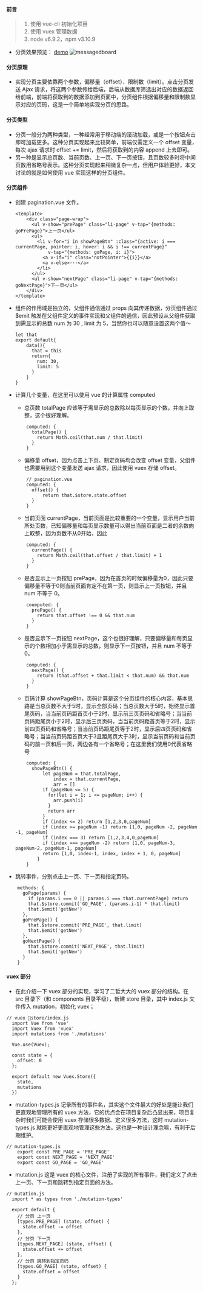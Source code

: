 #### 前言

> 1. 使用 vue-cli 初始化项目 
> 2. 使用 vuex 管理数据
> 3. node v6.9.2，npm v3.10.9 

* 分页效果预览：
 [demo]()
![messagedboard](https://ooo.0o0.ooo/2017/04/19/58f7246807888.png)

#### 分页原理

  * 实现分页主要依靠两个参数，偏移量（offset）、限制数（limit）。点击分页发送 Ajax 请求，将这两个参数传给后端，后端从数据库筛选出对应的数据返回给前端，前端将获取到的数据添加到页面中，分页组件根据偏移量和限制数显示对应的页码，这是一个简单地实现分页的思路。

#### 分页类型

  * 分页一般分为两种类型，一种经常用于移动端的滚动加载，或是一个按钮点击即可加载更多。这种分页实现起来比较简单，前端仅需定义一个 offset 变量，每次 ajax 请求时 offset += limit，然后将获取到的内容 append 上去即可。
  * 另一种是显示总页数、当前页数、上一页、下一页按钮，且页数较多时将中间页数用省略号表示。这种分页实现起来稍微复杂一点，但用户体验更好，本文讨论的就是如何使用 vue 实现这样的分页组件。

#### 分页组件
  
* 创建 pagination.vue 文件。
  
  ```
  <template>
      <div class="page-wrap">
        <ul v-show="prePage" class="li-page" v-tap="{methods: goPrePage}">上一页</ul>
        <ul>
          <li v-for="i in showPageBtn" :class="{active: i === currentPage, pointer: i, hover: i && i !== currentPage}"
              v-tap="{methods: goPage, i: i}">
            <a v-if="i" class="notPointer">{{i}}</a>
            <a v-else>···</a>
          </li>
        </ul>
        <ul v-show="nextPage" class="li-page" v-tap="{methods: goNextPage}">下一页</ul>
      </div>
  </template>
  ```

* 组件的作用域是独立的，父组件通信通过 props 向其传递数据，分页组件通过 $emit 触发在父组件定义的事件实现和父组件的通信，因此预设从父组件获取到需显示的总数 num 为 30 , limit 为 5，当然你也可以随意设置这两个值～

    ```
    let that
    export default{
        data(){
          that = this
          return{
            num: 30,
            limit: 5
          }
        }
    }
    ```

* 计算几个变量，在这里可以使用 vue 的计算属性 computed
  * 总页数 totalPage 应该等于需显示的总数除以每页显示的个数，并向上取整，这个很好理解。

  ```
      computed: {
        totalPage() {
          return Math.ceil(that.num / that.limit)
        }
      }
  ```
  * 偏移量 offset，因为点击上下页、制定页码均会改变 offset 变量，父组件也需要用到这个变量发送 ajax 请求，因此使用 vuex 存储 offset。
  
  ```
      // pagination.vue
      computed: {
        offset() {
            return that.$store.state.offset
        }
      }
  ```
  
  * 当前页面 currentPage，当前页面是比较重要的一个变量，显示用户当前所处页数，已知偏移量和每页显示数量可以得出当前页面是二者的余数向上取整，因为页数不从0开始，因此

  ```
      computed: {
        currentPage() {
          return Math.ceil(that.offset / that.limit) + 1
        }
      }
  ```
  
  * 是否显示上一页按钮 prePage，因为在首页的时候偏移量为0，因此只要偏移量不等于0则当前页面肯定不在第一页，则显示上一页按钮，并且 num 不等于 0。
  
  ```
      coumputed: {
        prePage() {
          return that.offset !== 0 && that.num
        }
      }
  ```

  * 是否显示下一页按钮 nextPage，这个也很好理解，只要偏移量和每页显示的个数相加小于需显示的总数，则显示下一页按钮，并且 num 不等于 0。
 
  ```
      computed: {
        nextPage() {
          return (that.offset + that.limit < that.num) && that.num
        }
      }
  ```

  * 页码计算 showPageBtn，页码计算是这个分页组件的核心内容，基本思路是当总页数不大于5时，显示全部页码；当总页数大于5时，始终显示首尾页码，当当前页码距首页小于2时，显示前三页页码和省略号；当当前页码距尾页小于2时，显示后三页页码，当当前页码距首页等于2时，显示前四页页码和省略号；当当前页码距尾页等于2时，显示后四页页码和省略号；当当前页码距首页大于3且距尾页大于3时，显示当前页码和当前页码的前一页和后一页，两边各有一个省略号；在这里我们使用0代表省略号

  ```
      computed: {
        showPageBtn() {
            let pageNum = that.totalPage,
                index = that.currentPage,
                arr = []
            if (pageNum <= 5) {
              for(let i = 1; i <= pageNum; i++) {
                arr.push(i)
              }
              return arr
            }
            if (index <= 2) return [1,2,3,0,pageNum]
            if (index >= pageNum -1) return [1,0, pageNum -2, pageNum -1, pageNum]
            if (index === 3) return [1,2,3,4,0,pageNum]
            if (index === pageNum -2) return [1,0, pageNum-3, pageNum-2, pageNum-1, pageNum]
            return [1,0, index-1, index, index + 1, 0, pageNum]
          }
      }
  ```

* 跳转事件，分别点击上一页、下一页和指定页码。

```
    methods: {
      goPage(params) {
        if (params.i === 0 || params.i === that.currentPage) return
        that.$store.commit('GO_PAGE', (params.i-1) * that.limit)
        that.$emit('getNew')
      },
      goPrePage() {
        that.$store.commit('PRE_PAGE', that.limit)
        that.$emit('getNew')
      },
      goNextPage() {
        that.$store.commit('NEXT_PAGE', that.limit)
        that.$emit('getNew')
      }
    }
```

#### vuex 部分
  * 在此介绍一下 vuex 部分的实现，学习了二哲大大的 vuex 部分的结构。在 src 目录下（和 components 目录平级），新建 store 目录，其中 index.js 文件传入 mutation，初始化 vuex；
  ```
  // vuex store/index.js
    import Vue from 'vue'
    import Vuex from 'vuex'
    import mutations from './mutations'
    
    Vue.use(Vuex);
    
    const state = {
      offset: 0
    };
    
    export default new Vuex.Store({
      state,
      mutations
    })
  ```
  * mutation-types.js 记录所有的事件名，其实这个文件最大的好处是能让我们更直观地管理所有的 vuex 方法，它的优点会在项目复杂后凸显出来，项目复杂时我们可能会使用 vuex 存储很多数据、定义很多方法，这时 mutation-types.js 就能更好更直观地管理这些方法。这也是一种设计理念嘛，有利于后期维护。

  ```
  // mutation-types.js
      export const PRE_PAGE = 'PRE_PAGE'
      export const NEXT_PAGE = 'NEXT_PAGE'
      export const GO_PAGE = 'GO_PAGE'
  ```

  * mutation.js 这是 vuex 的核心文件，注册了实现的所有事件，我们定义了点击上一页、下一页和跳转到指定页面的方法。
  
  ```
  // mutation.js
    import * as types from './mutation-types'

    export default {
      // 分页 上一页
      [types.PRE_PAGE] (state, offset) {
        state.offset -= offset
      },
      // 分页 下一页
      [types.NEXT_PAGE] (state, offset) {
        state.offset += offset
      },
      // 分页 跳转到指定页码
      [types.GO_PAGE] (state, offset) {
        state.offset = offset
      }
    };
  ```
